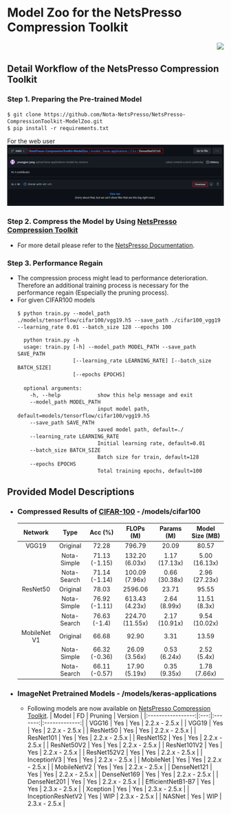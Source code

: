 # Model Zoo for the NetsPresso Compression Toolkit

<div align=right>
  <a href="https://hits.seeyoufarm.com"><img src="https://hits.seeyoufarm.com/api/count/incr/badge.svg?url=https%3A%2F%2Fgithub.com%2FNota-NetsPresso%2FNetsPresso-CompressionToolkit-ModelZoo%2Fblob%2Fmain%2FREADME.md&count_bg=%23368EEB&title_bg=%23555555&icon=&icon_color=%23E7E7E7&title=hits&edge_flat=false"/></a>
</div>

## Detail Workflow of the NetsPresso Compression Toolkit

### Step 1. Preparing the Pre-trained Model
  ```shell
  $ git clone https://github.com/Nota-NetsPresso/NetsPresso-CompressionToolkit-ModelZoo.git
  $ pip install -r requirements.txt
  ```

  For the web user
  <a target="_blank" href="/imgs/web_user_1.png">
    <img src="/imgs/web_user_1.png" alt="web_user">
  </a>

### Step 2. Compress the Model by Using [NetsPresso Compression Toolkit](https://compression.netspresso.ai/)

  * For more detail please refer to the [NetsPresso Documentation](https://docs.netspresso.ai/docs).


### Step 3. Performance Regain
  * The compression process might lead to performance deterioration. Therefore an additional training process is necessary for the performance regain (Especially the pruning process).
  * For given CIFAR100 models
    ```shell
    $ python train.py --model_path ./models/tensorflow/cifar100/vgg19.h5 --save_path ./cifar100_vgg19 --learning_rate 0.01 --batch_size 128 --epochs 100
    ```
    ```
      python train.py -h
      usage: train.py [-h] --model_path MODEL_PATH --save_path SAVE_PATH
                      [--learning_rate LEARNING_RATE] [--batch_size BATCH_SIZE]
                      [--epochs EPOCHS]
    
      optional arguments:
        -h, --help            show this help message and exit
        --model_path MODEL_PATH
                              input model path, default=models/tensorflow/cifar100/vgg19.h5
        --save_path SAVE_PATH
                              saved model path, default=./
        --learning_rate LEARNING_RATE
                              Initial learning rate, default=0.01
        --batch_size BATCH_SIZE
                              Batch size for train, default=128
        --epochs EPOCHS       
                              Total training epochs, default=100
    ```

## Provided Model Descriptions

* ### Compressed Results of [CIFAR-100](https://www.cs.toronto.edu/~kriz/cifar.html) - /models/cifar100

  |    Network   |     Type    |    Acc (%)    |    FLOPs (M)    |   Params (M)  | Model Size (MB) |
  |:------------:|:-----------:|:-------------:|:---------------:|:-------------:|:---------------:|
  |     VGG19    |   Original  |     72.28     |      796.79     |     20.09     |      80.57      |
  |              | Nota-Simple | 71.13 (-1.15) |  132.20 (6.03x) | 1.17 (17.13x) |  5.00 (16.13x)  |
  |              | Nota-Search | 71.14 (-1.14) |  100.09 (7.96x) | 0.66 (30.38x) |  2.96 (27.23x)  |
  |   ResNet50   |   Original  |     78.03     |     2596.06     |     23.71     |      95.55      |
  |              | Nota-Simple | 76.92 (-1.11) |  613.43 (4.23x) |  2.64 (8.99x) |   11.51 (8.3x)  |
  |              | Nota-Search |  76.63 (-1.4) | 224.70 (11.55x) | 2.17 (10.91x) |  9.54 (10.02x)  |
  | MobileNet V1 |   Original  |     66.68     |      92.90      |      3.31     |      13.59      |
  |              | Nota-Simple | 66.32 (-0.36) |  26.09 (3.56x)  |  0.53 (6.24x) |   2.52 (5.4x)   |
  |              | Nota-Search | 66.11 (-0.57) |  17.90 (5.19x)  |  0.35 (9.35x) |   1.78 (7.66x)  |

* ### ImageNet Pretrained Models - /models/keras-applications
  * Following models are now available on [NetsPresso Compression Toolkit](https://compression.netspresso.ai/).
    |       Model       |  FD | Pruning |    Version    |
    |:-----------------:|:---:|:-------:|:-------------:|
    |       VGG16       | Yes |   Yes   | 2.2.x - 2.5.x |
    |       VGG19       | Yes |   Yes   | 2.2.x - 2.5.x |
    |      ResNet50     | Yes |   Yes   | 2.2.x - 2.5.x |
    |     ResNet101     | Yes |   Yes   | 2.2.x - 2.5.x |
    |     ResNet152     | Yes |   Yes   | 2.2.x - 2.5.x |
    |     ResNet50V2    | Yes |   Yes   | 2.2.x - 2.5.x |
    |    ResNet101V2    | Yes |   Yes   | 2.2.x - 2.5.x |
    |    ResNet152V2    | Yes |   Yes   | 2.2.x - 2.5.x |
    |    InceptionV3    | Yes |   Yes   | 2.2.x - 2.5.x |
    |     MobileNet     | Yes |   Yes   | 2.2.x - 2.5.x |
    |    MobileNetV2    | Yes |   Yes   | 2.2.x - 2.5.x |
    |    DenseNet121    | Yes |   Yes   | 2.2.x - 2.5.x |
    |    DenseNet169    | Yes |   Yes   | 2.2.x - 2.5.x |
    |    DenseNet201    | Yes |   Yes   | 2.2.x - 2.5.x |
    | EfficientNetB1-B7 | Yes |   Yes   | 2.3.x - 2.5.x |
    |      Xception     | Yes |   Yes   | 2.3.x - 2.5.x |
    | InceptionResNetV2 | Yes |   WIP   | 2.3.x - 2.5.x |
    |       NASNet      | Yes |   WIP   | 2.3.x - 2.5.x |
